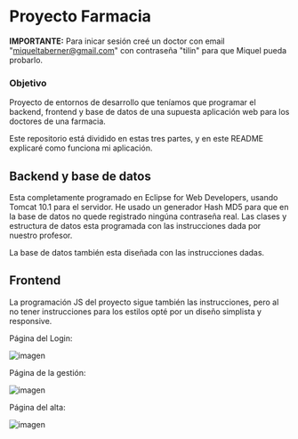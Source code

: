# Proyecto Farmacia

**IMPORTANTE:** Para inicar sesión creé un doctor con email "miqueltaberner@gmail.com" con contraseña "tilin" para que Miquel pueda probarlo.

### Objetivo

Proyecto de entornos de desarrollo que teníamos que programar el backend, frontend y base de datos de una supuesta aplicación web para los doctores de una farmacia.

Este repositorio está dividido en estas tres partes, y en este README explicaré como funciona mi aplicación.

## Backend y base de datos

Esta completamente programado en Eclipse for Web Developers, usando Tomcat 10.1 para el servidor. He usado un generador Hash MD5 para que en la base de datos no quede registrado ningúna contraseña real.
Las clases y estructura de datos esta programada con las instrucciones dada por nuestro profesor.

La base de datos también esta diseñada con las instrucciones dadas.

## Frontend

La programación JS del proyecto sigue también las instrucciones, pero al no tener instrucciones para los estilos opté por un diseño simplista y responsive.


Página del Login:

![imagen](https://github.com/joanmrt/Farmacia-Entornos/assets/74322611/99caa281-6cdc-43ee-8fff-e56bc0e94e98)

Página de la gestión:

![imagen](https://github.com/joanmrt/Farmacia-Entornos/assets/74322611/e5724073-d2da-4695-bde7-970cc08d3e18)

Página del alta:

![imagen](https://github.com/joanmrt/Farmacia-Entornos/assets/74322611/691e646f-c515-481c-bbea-a523f40f50a3)


